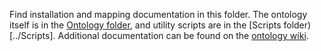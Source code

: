 Find installation and mapping documentation in this folder. The ontology itself is in the [Ontology folder](../Ontology), and utility scripts
are in the [Scripts folder)[../Scripts]. Additional documentation can be found on the [ontology wiki](https://github.com/SCILHS/scilhs-ontology/wiki).
